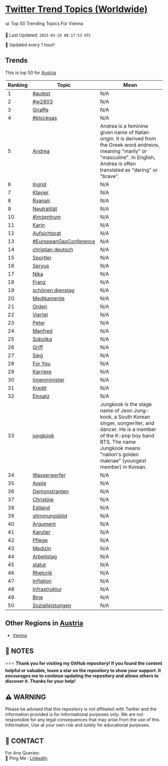 [Twitter Trend Topics (Worldwide)](https://github.com/ErcinDedeoglu/Twitter-Trend-Topics)
==========


📊 Top 50 Trending Topics For Vienna

📆 Last Updated: `2023-03-29 08:17:53 UTC`

🔧 Updated every 1 hour!


## Trends

This is top 50 for [Austria](</Austria>)

| Ranking | Topic | Mean |
| ------- | ------------ | ------------ |
| 1 | [#autest](http://twitter.com/search?q=%23autest) | N/A |
| 2 | [#w2803](http://twitter.com/search?q=%23w2803) | N/A |
| 3 | [Giraffe](http://twitter.com/search?q=Giraffe) | N/A |
| 4 | [#blockgas](http://twitter.com/search?q=%23blockgas) | N/A |
| 5 | [Andrea](http://twitter.com/search?q=Andrea) | Andrea is a feminine given name of Italian origin. It is derived from the Greek word andreios, meaning "manly" or "masculine". In English, Andrea is often translated as "daring" or "brave". |
| 6 | [Ingrid](http://twitter.com/search?q=Ingrid) | N/A |
| 7 | [Klavier](http://twitter.com/search?q=Klavier) | N/A |
| 8 | [Ryanair](http://twitter.com/search?q=Ryanair) | N/A |
| 9 | [Neutralität](http://twitter.com/search?q=Neutralit%c3%a4t) | N/A |
| 10 | [#imzentrum](http://twitter.com/search?q=%23imzentrum) | N/A |
| 11 | [Karin](http://twitter.com/search?q=Karin) | N/A |
| 12 | [Aufsichtsrat](http://twitter.com/search?q=Aufsichtsrat) | N/A |
| 13 | [#EuropeanGasConference](http://twitter.com/search?q=%23EuropeanGasConference) | N/A |
| 14 | [christian deutsch](http://twitter.com/search?q=christian+deutsch) | N/A |
| 15 | [Sportler](http://twitter.com/search?q=Sportler) | N/A |
| 16 | [Servus](http://twitter.com/search?q=Servus) | N/A |
| 17 | [Nika](http://twitter.com/search?q=Nika) | N/A |
| 18 | [Franz](http://twitter.com/search?q=Franz) | N/A |
| 19 | [schönen dienstag](http://twitter.com/search?q=sch%c3%b6nen+dienstag) | N/A |
| 20 | [Medikamente](http://twitter.com/search?q=Medikamente) | N/A |
| 21 | [Orden](http://twitter.com/search?q=Orden) | N/A |
| 22 | [Viertel](http://twitter.com/search?q=Viertel) | N/A |
| 23 | [Peter](http://twitter.com/search?q=Peter) | N/A |
| 24 | [Manfred](http://twitter.com/search?q=Manfred) | N/A |
| 25 | [Sobotka](http://twitter.com/search?q=Sobotka) | N/A |
| 26 | [Griff](http://twitter.com/search?q=Griff) | N/A |
| 27 | [Sieg](http://twitter.com/search?q=Sieg) | N/A |
| 28 | [For You](http://twitter.com/search?q=For+You) | N/A |
| 29 | [Karriere](http://twitter.com/search?q=Karriere) | N/A |
| 30 | [Innenminister](http://twitter.com/search?q=Innenminister) | N/A |
| 31 | [Kredit](http://twitter.com/search?q=Kredit) | N/A |
| 32 | [Einsatz](http://twitter.com/search?q=Einsatz) | N/A |
| 33 | [jungkook](http://twitter.com/search?q=jungkook) | Jungkook is the stage name of Jeon Jung-kook, a South Korean singer, songwriter, and dancer. He is a member of the K-pop boy band BTS. The name Jungkook means "nation's golden maknae" (youngest member) in Korean. |
| 34 | [Wasserwerfer](http://twitter.com/search?q=Wasserwerfer) | N/A |
| 35 | [Apple](http://twitter.com/search?q=Apple) | N/A |
| 36 | [Demonstranten](http://twitter.com/search?q=Demonstranten) | N/A |
| 37 | [Christine](http://twitter.com/search?q=Christine) | N/A |
| 38 | [Estland](http://twitter.com/search?q=Estland) | N/A |
| 39 | [stimmungsbild](http://twitter.com/search?q=stimmungsbild) | N/A |
| 40 | [Argument](http://twitter.com/search?q=Argument) | N/A |
| 41 | [Kanzler](http://twitter.com/search?q=Kanzler) | N/A |
| 42 | [Pflege](http://twitter.com/search?q=Pflege) | N/A |
| 43 | [Medizin](http://twitter.com/search?q=Medizin) | N/A |
| 44 | [Arbeitstag](http://twitter.com/search?q=Arbeitstag) | N/A |
| 45 | [statut](http://twitter.com/search?q=statut) | N/A |
| 46 | [Rhetorik](http://twitter.com/search?q=Rhetorik) | N/A |
| 47 | [Inflation](http://twitter.com/search?q=Inflation) | N/A |
| 48 | [Infrastruktur](http://twitter.com/search?q=Infrastruktur) | N/A |
| 49 | [Bine](http://twitter.com/search?q=Bine) | N/A |
| 50 | [Sozialleistungen](http://twitter.com/search?q=Sozialleistungen) | N/A |



## Other Regions in [Austria](</Austria>)

* [Vienna](</Austria/Vienna.md>)



## 📝 NOTES

⭐⭐⭐ **Thank you for visiting my GitHub repository! If you found the content helpful or valuable, leave a star on the repository to show your support. It encourages me to continue updating the repository and allows others to discover it. Thanks for your help!**


## ⚠️ WARNING

Please be advised that this repository is not affiliated with Twitter and the information provided is for informational purposes only. We are not responsible for any legal consequences that may arise from the use of this information. Use at your own risk and solely for educational purposes.


## 📨 CONTACT

 For Any Queries:  
            🏓 Ping Me : [LinkedIn](https://www.linkedin.com/in/ercindedeoglu/)
